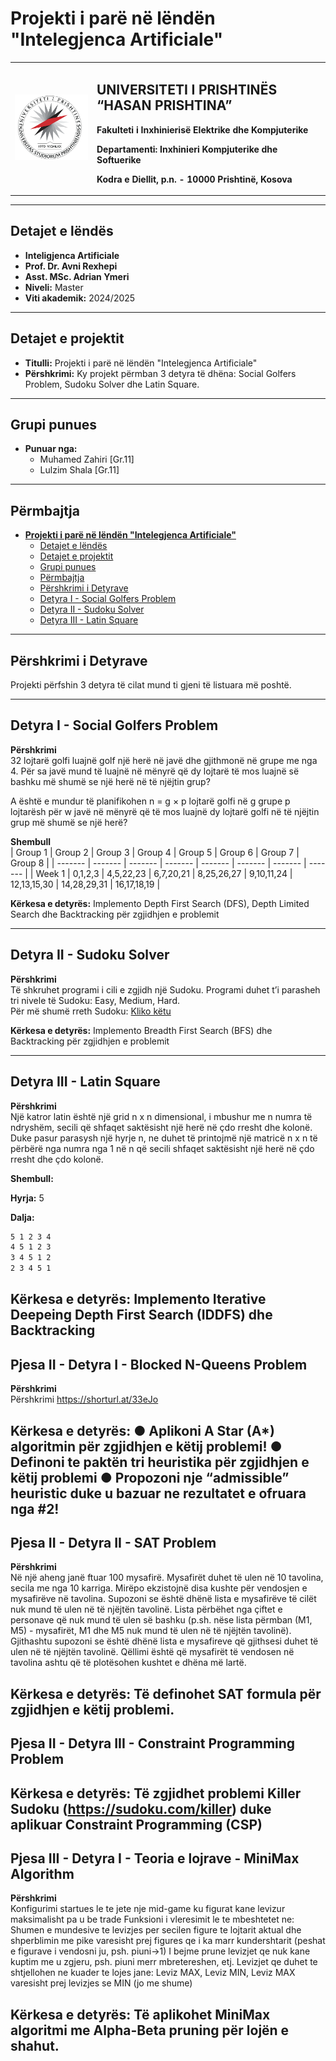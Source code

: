 # **Projekti i parë në lëndën "Intelegjenca Artificiale"**


<table>
  <tr>
   <td>
     <img src="assets/uni-logo.png" alt="University Logo" width="200" >
    </td>
    <td>
      <h2>UNIVERSITETI I PRISHTINËS “HASAN PRISHTINA”</h2>
      <p><strong>Fakulteti i Inxhinierisë Elektrike dhe Kompjuterike</p>
      <p><strong>Departamenti: </strong> Inxhinieri Kompjuterike dhe Softuerike</p>
      <p><strong>Kodra e Diellit, p.n. - 10000 Prishtinë, Kosova</string>
    </td>
   
  </tr>
</table>
  

---

## Detajet e lëndës
- **Inteligjenca Artificiale**
- **Prof. Dr. Avni Rexhepi**
- **Asst. MSc. Adrian Ymeri**
- **Niveli:** Master
- **Viti akademik:** 2024/2025

---

## Detajet e projektit
- **Titulli:** Projekti i parë në lëndën "Intelegjenca Artificiale"
- **Përshkrimi:** Ky projekt përmban 3 detyra të dhëna: Social Golfers Problem, Sudoku Solver dhe Latin Square.

---

## Grupi punues
- **Punuar nga:**
  - Muhamed Zahiri [Gr.11]
  - Lulzim Shala [Gr.11]

---

## Përmbajtja

- [**Projekti i parë në lëndën "Intelegjenca Artificiale"**](#zhvillimi-i-programit-për-enkriptimin-e-tekstit-me-algoritimin-rsa-në-c)
  - [Detajet e lëndës](#detajet-e-lëndës)
  - [Detajet e projektit](#detajet-e-projektit)
  - [Grupi punues](#grupi-punues)
  - [Përmbajtja](#përmbajtja)
  - [Përshkrimi i Detyrave](#përshkrimi-i-detyrave)
  - [Detyra I - Social Golfers Problem](#detyra-i---social-golfers-problem)
  - [Detyra II - Sudoku Solver](#detyra-ii---sudoku-solver)
  - [Detyra III - Latin Square](#detyra-iii---latin-square)

---

## Përshkrimi i Detyrave
Projekti përfshin 3 detyra të cilat mund ti gjeni të listuara më poshtë.

---

## Detyra I - Social Golfers Problem
**Përshkrimi**  
32 lojtarë golfi luajnë golf një herë në javë dhe gjithmonë në grupe me nga 4. Për sa javë mund të luajnë në mënyrë që dy lojtarë të mos luajnë së bashku më shumë se një herë në të njëjtin grup?

A është e mundur të planifikohen n = g × p lojtarë golfi në g grupe p lojtarësh për w javë në mënyrë që të mos luajnë dy lojtarë golfi në të njëjtin grup më shumë se një herë?

**Shembull**  
| Group 1 | Group 2 | Group 3 | Group 4 | Group 5 | Group 6 | Group 7 | Group 8 |
| ------- | ------- | ------- | ------- | ------- | ------- | ------- | ------- |
| Week 1  | 0,1,2,3 | 4,5,22,23 | 6,7,20,21 | 8,25,26,27 | 9,10,11,24 | 12,13,15,30 | 14,28,29,31 | 16,17,18,19 |

**Kërkesa e detyrës:** Implemento Depth First Search (DFS), Depth Limited Search dhe Backtracking për zgjidhjen e problemit

---

## Detyra II - Sudoku Solver
**Përshkrimi**  
Të shkruhet programi i cili e zgjidh një Sudoku. Programi duhet t’i parasheh tri nivele të Sudoku: Easy, Medium, Hard.  
Për më shumë rreth Sudoku: [Kliko këtu](http://www.sudoku-space.com/sudoku.php)

**Kërkesa e detyrës:** Implemento Breadth First Search (BFS) dhe Backtracking për zgjidhjen e problemit

---

## Detyra III - Latin Square
**Përshkrimi**  
Një katror latin është një grid n x n dimensional, i mbushur me n numra të ndryshëm, secili që shfaqet saktësisht një herë në çdo rresht dhe kolonë. 
Duke pasur parasysh një hyrje n, ne duhet të printojmë një matricë n x n të përbërë nga numra nga 1 në n që secili shfaqet saktësisht një herë në çdo rresht dhe çdo kolonë.

**Shembull:**

**Hyrja:** 5 

**Dalja:**
```1 2 3 4 5 
5 1 2 3 4 
4 5 1 2 3 
3 4 5 1 2 
2 3 4 5 1
```

**Kërkesa e detyrës:** Implemento Iterative Deepeing Depth First Search (IDDFS) dhe Backtracking  
---

## Pjesa II - Detyra I - Blocked N-Queens Problem
**Përshkrimi**  
Përshkrimi https://shorturl.at/33eJo


**Kërkesa e detyrës:** 
● Aplikoni A Star (A*) algoritmin për zgjidhjen e këtij problemi!
● Definoni te paktën tri heuristika për zgjidhjen e këtij problemi
● Propozoni nje “admissible” heuristic duke u bazuar ne rezultatet e ofruara nga #2!
---

## Pjesa II - Detyra II - SAT Problem
**Përshkrimi**  
Në një aheng janë ftuar 100 mysafirë. Mysafirët duhet të ulen në 10 tavolina, secila me nga 10 karriga. Mirëpo ekzistojnë disa kushte për vendosjen e mysafirëve në tavolina. Supozoni se është dhënë lista e mysafirëve të cilët nuk mund të ulen në të njëjtën tavolinë. Lista përbëhet nga çiftet e personave që nuk mund të ulen së bashku (p.sh. nëse lista përmban (M1, M5) - mysafirët, M1 dhe M5 nuk mund të ulen në të njëjtën tavolinë). Gjithashtu supozoni se është dhënë lista e mysafireve që gjithsesi duhet të ulen në të njëjtën tavolinë. Qëllimi është që mysafirët të vendosen në tavolina ashtu që të plotësohen kushtet e dhëna më lartë.

**Kërkesa e detyrës:** Të definohet SAT formula për zgjidhjen e këtij problemi.
---


## Pjesa II - Detyra III - Constraint Programming Problem
**Kërkesa e detyrës:** Të zgjidhet problemi Killer Sudoku (https://sudoku.com/killer) duke aplikuar Constraint Programming (CSP)
---

## Pjesa III - Detyra I - Teoria e lojrave - MiniMax Algorithm
**Përshkrimi**  
Konfigurimi startues le te jete nje mid-game ku figurat kane levizur maksimalisht pa u be trade
Funksioni i vleresimit le te mbeshtetet ne: Shumen e mundesive te levizjes per secilen figure te lojtarit aktual dhe shperblimin me pike varesisht prej figures qe i ka marr kundershtarit (peshat e figurave i vendosni ju, psh. piuni->1)
I bejme prune levizjet qe nuk kane kuptim me u zgjeru, psh. piuni merr mbretereshen, etj.
Levizjet qe duhet te shtjellohen ne kuader te lojes jane: Leviz MAX, Leviz MIN, Leviz MAX varesisht prej levizjes se MIN (jo me shume)

**Kërkesa e detyrës:** Të aplikohet MiniMax algoritmi me Alpha-Beta pruning për lojën e shahut.
---
